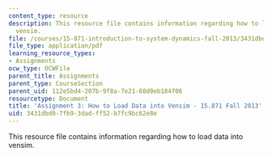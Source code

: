 ```yaml
---
content_type: resource
description: This resource file contains information regarding how to load data into
  vensim.
file: /courses/15-871-introduction-to-system-dynamics-fall-2013/3431dbd07fb93dadff52b7fc9bc62e8e_MIT15_871F13_ass3_hwtoload.pdf
file_type: application/pdf
learning_resource_types:
- Assignments
ocw_type: OCWFile
parent_title: Assignments
parent_type: CourseSection
parent_uid: 112e5bd4-207b-9f8a-7e21-68d0eb184f06
resourcetype: Document
title: 'Assignment 3: How to Load Data into Vensim - 15.871 Fall 2013'
uid: 3431dbd0-7fb9-3dad-ff52-b7fc9bc62e8e
---
```

This resource file contains information regarding how to load data into vensim.

